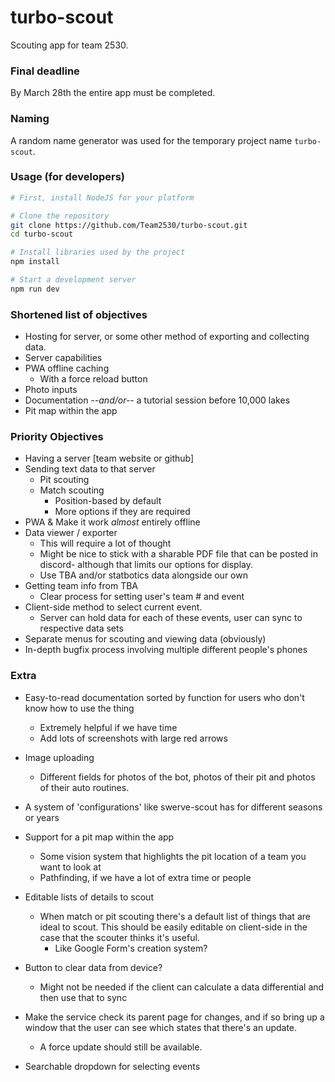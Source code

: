 # turbo-scout

Scouting app for team 2530.

### Final deadline
By March 28th the entire app must be completed.

### Naming

A random name generator was used for the temporary project name `turbo-scout`.

### Usage (for developers)

```bash
# First, install NodeJS for your platform

# Clone the repository
git clone https://github.com/Team2530/turbo-scout.git
cd turbo-scout

# Install libraries used by the project
npm install

# Start a development server
npm run dev
```

### Shortened list of objectives

* Hosting for server, or some other method of exporting and collecting data.
* Server capabilities
* PWA offline caching
  * With a force reload button
* Photo inputs
* Documentation *--and/or--* a tutorial session before 10,000 lakes
* Pit map within the app

### Priority Objectives

- Having a server [team website or github]
- Sending text data to that server
  - Pit scouting
  - Match scouting
    - Position-based by default
    - More options if they are required
- PWA & Make it work *almost* entirely offline
- Data viewer / exporter
  - This will require a lot of thought
  - Might be nice to stick with a sharable PDF file that can be posted in discord- although that limits our options for display.
  - Use TBA and/or statbotics data alongside our own
- Getting team info from TBA
  - Clear process for setting user's team # and event
- Client-side method to select current event.
  - Server can hold data for each of these events, user can sync to respective data sets
- Separate menus for scouting and viewing data (obviously)
- In-depth bugfix process involving multiple different people's phones

### Extra

* Easy-to-read documentation sorted by function for users who don't know how to use the thing
  - Extremely helpful if we have time
  - Add lots of screenshots with large red arrows
* Image uploading
  * Different fields for photos of the bot, photos of their pit and photos of their auto routines.
* A system of 'configurations' like swerve-scout has for different seasons or years
* Support for a pit map within the app
  * Some vision system that highlights the pit location of a team you want to look at
  * Pathfinding, if we have a lot of extra time or people

* Editable lists of details to scout
  * When match or pit scouting there's a default list of things that are ideal to scout. This should be easily editable on client-side in the case that the scouter thinks it's useful.
    * Like Google Form's creation system?
* Button to clear data from device?
  * Might not be needed if the client can calculate a data differential and then use that to sync
* Make the service check its parent page for changes, and if so bring up a window that the user can see which states that there's an update.
  * A force update should still be available.
* Searchable dropdown for selecting events